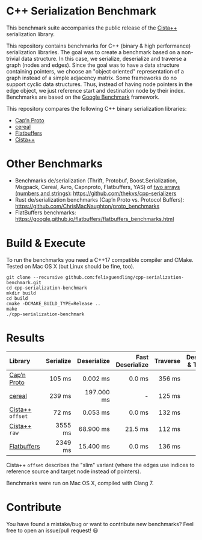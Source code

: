 # C++ Serialization Benchmark

This benchmark suite accompanies the public release of the [Cista++](https://cista.rocks/) serialization library.

This repository contains benchmarks for C++ (binary & high performance) serialization libraries.
The goal was to create a benchmark based on a non-trivial data structure.
In this case, we serialize, deserialize and traverse a graph (nodes and edges).
Since the goal was to have a data structure containing pointers, we choose an "object oriented" representation of a graph instead of a simple adjacency matrix.
Some frameworks do no support cyclic data structures. Thus, instead of having node pointers in the edge object, we just reference start and destination node by their index.
Benchmarks are based on the [Google Benchmark](https://github.com/google/benchmark) framework.

This repository compares the following C++ binary serialization libraries:

  - [Cap’n Proto](https://capnproto.org/capnp-tool.html)
  - [cereal](https://uscilab.github.io/cereal/index.html)
  - [Flatbuffers](https://google.github.io/flatbuffers/)
  - [Cista++](https://cista.rocks/)


# Other Benchmarks

  - Benchmarks de/serialization (Thrift, Protobuf, Boost.Serialization, Msgpack, Cereal, Avro, Capnproto, Flatbuffers, YAS) of [two arrays (numbers and strings)](https://github.com/thekvs/cpp-serializers/blob/master/test.fbs): https://github.com/thekvs/cpp-serializers
  - Rust de/serialization benchmarks (Cap’n Proto vs. Protocol Buffers): https://github.com/ChrisMacNaughton/proto_benchmarks
  - FlatBuffers benchmarks: https://google.github.io/flatbuffers/flatbuffers_benchmarks.html


# Build & Execute

To run the benchmarks you need a C++17 compatible compiler and CMake. Tested on Mac OS X (but Linux should be fine, too).

    git clone --recursive github.com:felixguendling/cpp-serialization-benchmark.git
    cd cpp-serialization-benchmark
    mkdir build
    cd build
    cmake -DCMAKE_BUILD_TYPE=Release ..
    make
    ./cpp-serialization-benchmark


# Results

| Library                                               | Serialize    | Deserialize   | Fast Deserialize | Traverse | Deserialize & Traverse |  Size  |
| :---                                                  |         ---: |          ---: |             ---: |     ---: |                   ---: |   ---: |
| [Cap’n Proto](https://capnproto.org/capnp-tool.html)  |       105 ms |      0.002 ms |           0.0 ms |   356 ms |                 353 ms |  50.5M |
| [cereal](https://uscilab.github.io/cereal/index.html) |       239 ms |    197.000 ms |                - |   125 ms |                 322 ms |  37.8M |
| [Cista++](https://cista.rocks/) `offset`              |        72 ms |      0.053 ms |           0.0 ms |   132 ms |                 132 ms |  25.3M |
| [Cista++](https://cista.rocks/) `raw`                 |      3555 ms |     68.900 ms |          21.5 ms |   112 ms |                 133 ms | 176.4M |
| [Flatbuffers](https://google.github.io/flatbuffers/)  |      2349 ms |     15.400 ms |           0.0 ms |   136 ms |                 133 ms | 378.0M |

Cista++ `offset` describes the "slim" variant (where the edges use indices to reference source and target node instead of pointers).

Benchmarks were run on Mac OS X, compiled with Clang 7.


# Contribute

You have found a mistake/bug or want to contribute new benchmarks? Feel free to open an issue/pull request! :smiley:
